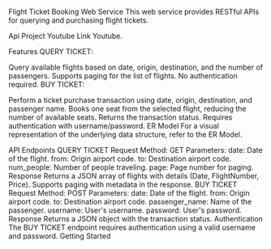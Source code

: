 Flight Ticket Booking Web Service
This web service provides RESTful APIs for querying and purchasing flight tickets.

Api Project Youtube Link
Youtube.

Features
QUERY TICKET:

Query available flights based on date, origin, destination, and the number of passengers.
Supports paging for the list of flights.
No authentication required.
BUY TICKET:

Perform a ticket purchase transaction using date, origin, destination, and passenger name.
Books one seat from the selected flight, reducing the number of available seats.
Returns the transaction status.
Requires authentication with username/password.
ER Model
For a visual representation of the underlying data structure, refer to the ER Model.

API Endpoints
QUERY TICKET
Request
Method: GET
Parameters:
date: Date of the flight.
from: Origin airport code.
to: Destination airport code.
num_people: Number of people traveling.
page: Page number for paging.
Response
Returns a JSON array of flights with details (Date, FlightNumber, Price).
Supports paging with metadata in the response.
BUY TICKET
Request
Method: POST
Parameters:
date: Date of the flight.
from: Origin airport code.
to: Destination airport code.
passenger_name: Name of the passenger.
username: User's username.
password: User's password.
Response
Returns a JSON object with the transaction status.
Authentication
The BUY TICKET endpoint requires authentication using a valid username and password.
Getting Started
